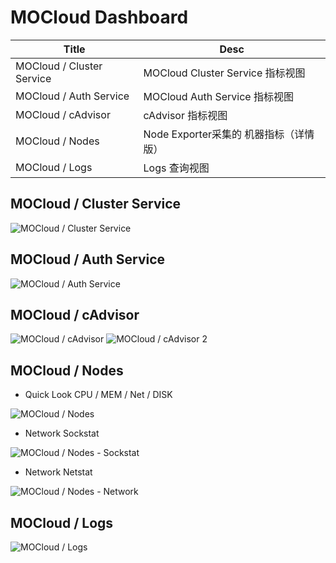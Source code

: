 # MOCloud Dashboard

| Title                     | Desc                                   |
| ------------------------- | -------------------------------------- |
| MOCloud / Cluster Service | MOCloud Cluster Service 指标视图       |
| MOCloud / Auth Service    | MOCloud Auth Service 指标视图          |
| MOCloud / cAdvisor        | cAdvisor 指标视图                      |
| MOCloud / Nodes           | Node Exporter采集的 机器指标（详情版） |
| MOCloud / Logs            | Logs 查询视图                          |




## MOCloud / Cluster Service
![MOCloud / Cluster Service](images/MOCloud_Cluster_Service.png)
## MOCloud / Auth Service
![MOCloud / Auth Service](images/MOCloud_Auth_Service.png)
## MOCloud / cAdvisor
![MOCloud / cAdvisor](images/MOCloud_cAdvisor.png)
![MOCloud / cAdvisor 2](images/MOCloud_cAdvisor2.png)
## MOCloud / Nodes
- Quick Look CPU / MEM / Net / DISK

![MOCloud / Nodes](images/MOCloud_Nodes_Quick.png)

- Network Sockstat

![MOCloud / Nodes - Sockstat](images/MOCloud_Nodes_Sockstat.png)

- Network Netstat

![MOCloud / Nodes - Network](images/MOCloud_Nodes_Network.png)

## MOCloud / Logs
![MOCloud / Logs](images/MOCloud_Logs.png)
